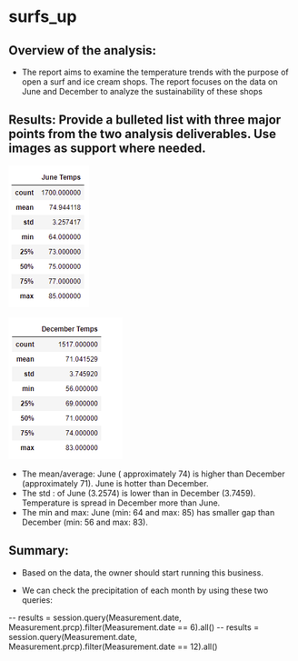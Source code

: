 # surfs_up

## Overview of the analysis: 	

- The report aims to examine the temperature trends with the purpose of open a surf and ice cream shops. The report focuses on the data on June and December to analyze the sustainability of these shops

## Results: Provide a bulleted list with three major points from the two analysis deliverables. Use images as support where needed.

![Optional Text](Resources/june.PNG)

![Optional Text](Resources/december.PNG)


-	The mean/average: June ( approximately 74) is higher than December (approximately 71). June is hotter than December.
-	The std : of June (3.2574) is lower than in December (3.7459). Temperature is spread in December more than June. 
-	The min and max: June (min: 64 and max: 85) has smaller gap than December (min: 56 and max: 83). 

## Summary: 

- Based on the data, the owner should start running this business.

- We can check the precipitation of each month by using these two queries: 

-- results = session.query(Measurement.date, Measurement.prcp).filter(Measurement.date == 6).all()
-- results = session.query(Measurement.date, Measurement.prcp).filter(Measurement.date == 12).all()
